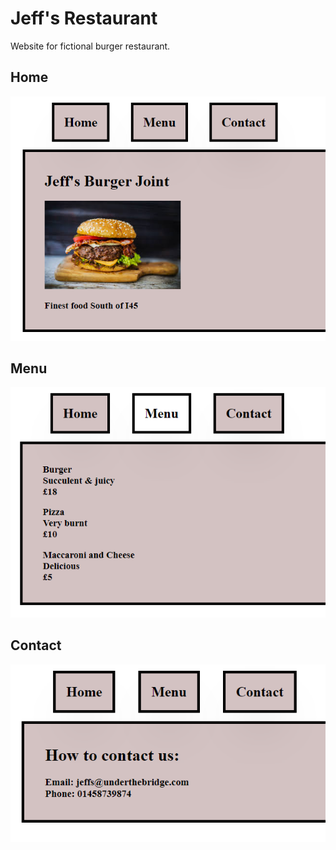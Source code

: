 # Jeff's Restaurant

Website for fictional burger restaurant. 

## Home

![website1](resources/website1.png)

## Menu

![website2](resources/website2.png)

## Contact

![website3](resources/website3.png)

